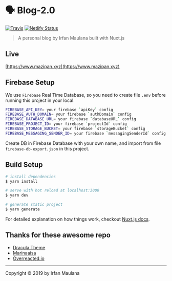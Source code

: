 # 🗣 Blog-2.0

[![Travis](https://img.shields.io/travis/mazipan/blog-2.0.svg)](https://travis-ci.org/mazipan/blog-2.0) [![Netlify Status](https://api.netlify.com/api/v1/badges/4f1c2c07-6893-4973-858b-66a8809e7e96/deploy-status)](https://app.netlify.com/sites/mazipan-blog/deploys)

> A personal blog by Irfan Maulana built with Nuxt.js

## Live

[https://www.mazipan.xyz](https://www.mazipan.xyz)

## Firebase Setup

We use `Firebase` Real Time Database, so you need to create file `.env` before running this project in your local.

```bash
FIREBASE_API_KEY= your firebase `apiKey` config
FIREBASE_AUTH_DOMAIN= your firebase `authDomain` config
FIREBASE_DATABASE_URL= your firebase `databaseURL` config
FIREBASE_PROJECT_ID= your firebase `projectId` config
FIREBASE_STORAGE_BUCKET= your firebase `storageBucket` config
FIREBASE_MESSAGING_SENDER_ID= your firebase `messagingSenderId` config
```

Create DB in Firebase Database with your own name, and import from file `firebase-db-export.json` in this project.

## Build Setup

``` bash
# install dependencies
$ yarn install

# serve with hot reload at localhost:3000
$ yarn dev

# generate static project
$ yarn generate
```

For detailed explanation on how things work, checkout [Nuxt.js docs](https://nuxtjs.org).

## Thanks for these awesome repo

+ [Dracula Theme](https://github.com/dracula/dracula-theme)
+ [Marinaaisa](https://github.com/marinaaisa/marinaaisa-website-2018)
+ [Overreacted.io](https://overreacted.io/)

------

Copyright © 2019 by Irfan Maulana
